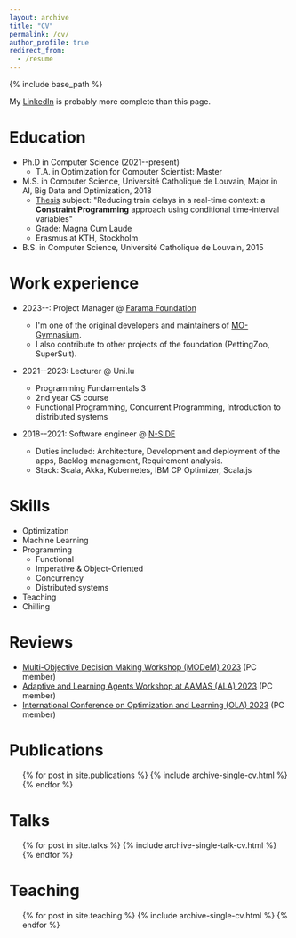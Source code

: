 ```yaml
---
layout: archive
title: "CV"
permalink: /cv/
author_profile: true
redirect_from:
  - /resume
---
```


{% include base_path %}

My [LinkedIn](https://www.linkedin.com/in/florian-felten/) is probably more complete than this page.

Education
======
* Ph.D in Computer Science (2021--present)
  * T.A. in Optimization for Computer Scientist: Master
* M.S. in Computer Science, Université Catholique de Louvain, Major in AI, Big Data and Optimization, 2018
  * [Thesis](https://dial.uclouvain.be/memoire/ucl/en/object/thesis%3A14566) subject: "Reducing train delays in a real-time context: a **Constraint Programming** approach using conditional time-interval variables"
  * Grade: Magna Cum Laude
  * Erasmus at KTH, Stockholm
* B.S. in Computer Science, Université Catholique de Louvain, 2015

Work experience
======
* 2023--: Project Manager @ [Farama Foundation](https://farama.org/)
  * I'm one of the original developers and maintainers of [MO-Gymnasium](https://github.com/Farama-Foundation/MO-Gymnasium).
  * I also contribute to other projects of the foundation (PettingZoo, SuperSuit).
* 2021--2023: Lecturer @ Uni.lu
  * Programming Fundamentals 3
  * 2nd year CS course
  * Functional Programming, Concurrent Programming, Introduction to distributed systems

* 2018--2021: Software engineer @ [N-SIDE](https://www.n-side.com/)
  * Duties included: Architecture, Development and deployment of the apps, Backlog management, Requirement analysis.
  * Stack: Scala, Akka, Kubernetes, IBM CP Optimizer, Scala.js
  
Skills
======
* Optimization
* Machine Learning
* Programming
  * Functional 
  * Imperative & Object-Oriented
  * Concurrency
  * Distributed systems
* Teaching
* Chilling

Reviews
======
* [Multi-Objective Decision Making Workshop (MODeM) 2023](https://modem2023.vub.ac.be/#) (PC member)
* [Adaptive and Learning Agents Workshop at AAMAS (ALA) 2023](https://alaworkshop2023.github.io/) (PC member)
* [International Conference on Optimization and Learning (OLA) 2023](https://ola2023.sciencesconf.org/) (PC member)

Publications
======
  <ul>{% for post in site.publications %}
    {% include archive-single-cv.html %}
  {% endfor %}</ul>
  
Talks
======
  <ul>{% for post in site.talks %}
    {% include archive-single-talk-cv.html %}
  {% endfor %}</ul>
  
Teaching
======
  <ul>{% for post in site.teaching %}
    {% include archive-single-cv.html %}
  {% endfor %}</ul>
  